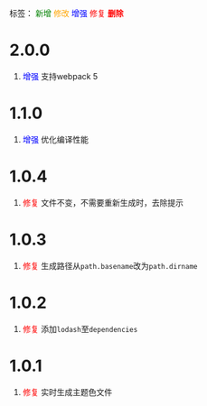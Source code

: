标签：
<font color=green>新增</font>
<font color=orange>修改</font>
<font color=blue>增强</font>
<font color=red>修复</font>
<font color=red><strong>删除</strong></font>


# 2.0.0
1. <font color=blue>增强</font> 支持webpack 5


# 1.1.0
1. <font color=blue>增强</font> 优化编译性能

# 1.0.4
1. <font color=red>修复</font> 文件不变，不需要重新生成时，去除提示


# 1.0.3
1. <font color=red>修复</font> 生成路径从`path.basename`改为`path.dirname`


# 1.0.2
1. <font color=red>修复</font> 添加`lodash`至`dependencies`


# 1.0.1
1. <font color=red>修复</font> 实时生成主题色文件
